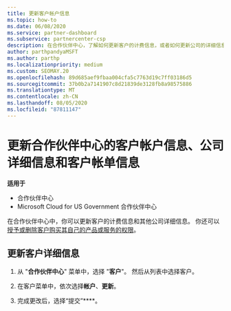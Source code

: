 ```yaml
---
title: 更新客户帐户信息
ms.topic: how-to
ms.date: 06/08/2020
ms.service: partner-dashboard
ms.subservice: partnercenter-csp
description: 在合作伙伴中心，了解如何更新客户的计费信息，或者如何更新公司的详细信息。
author: parthpandyaMSFT
ms.author: parthp
ms.localizationpriority: medium
ms.custom: SEOMAY.20
ms.openlocfilehash: 89d685aef9fbaa004cfa5c7763d19c7ff03186d5
ms.sourcegitcommit: 37b0b2a7141907c8d21839de3128fb8a98575886
ms.translationtype: MT
ms.contentlocale: zh-CN
ms.lasthandoff: 08/05/2020
ms.locfileid: "87811147"
---
```

# <a name="update-customer-account-info-company-details-and-customer-billing-information-in-partner-center"></a>更新合作伙伴中心的客户帐户信息、公司详细信息和客户帐单信息

**适用于**

- 合作伙伴中心
- Microsoft Cloud for US Government 合作伙伴中心

在合作伙伴中心中，你可以更新客户的计费信息和其他公司详细信息。 你还可以[授予或删除客户购买其自己的产品或服务的权限](give-customers-permission.md)。

## <a name="update-customer-details"></a>更新客户详细信息

1. 从 "**合作伙伴中心**" 菜单中，选择 "**客户**"。 然后从列表中选择客户。

2. 在客户菜单中，依次选择**帐户**、**更新**。

3. 完成更改后，选择“提交”****。